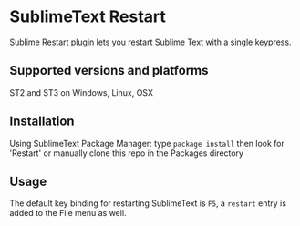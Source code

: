 SublimeText Restart
===================

Sublime Restart plugin lets you restart Sublime Text with a single keypress.


Supported versions and platforms
--------------------------------
ST2 and ST3 on Windows, Linux, OSX


Installation
------------
Using SublimeText Package Manager:
type `package install` then look for 'Restart' or manually clone this repo in the Packages directory


Usage
-----
The default key binding for restarting SublimeText is `F5`, a `restart` entry is added to the File menu as well.

